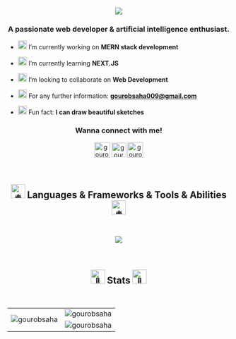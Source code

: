 <h1 align="center">
  <a href="https://git.io/typing-svg">
    <img src="https://readme-typing-svg.herokuapp.com/?lines=Hello,+There!+👋;I'm+Gourob+Saha+Surjo...;Nice+to+meet+you!&center=true&size=25">
  </a>
</h1>
<h3 align="center">A passionate web developer & artificial intelligence enthusiast.</h3>


- <img src="https://fonts.gstatic.com/s/e/notoemoji/latest/1f680/512.gif" alt="🚀" height="20"> I’m currently working on **MERN stack development**

- <img src="https://fonts.gstatic.com/s/e/notoemoji/latest/1f331/512.gif" alt="🌱" height="20"> I’m currently learning **NEXT.JS**

- <img src="https://fonts.gstatic.com/s/e/notoemoji/latest/270c_1f3fc/512.gif" alt="✌" height="20"> I’m looking to collaborate on **Web Development**

- <img src="https://fonts.gstatic.com/s/e/notoemoji/latest/1f6ce_fe0f/512.gif" alt="🛎" height="20"> For any further information: **gourobsaha009@gmail.com** 

- <img src="https://fonts.gstatic.com/s/e/notoemoji/latest/1f48e/512.gif" alt="💎" height="20"> Fun fact: **I can draw beautiful sketches**


<h3 align="center">Wanna connect with me!</h3>
<p align="center">
<a href="https://www.linkedin.com/in/gourob-saha-surjo-632751200/" target="_blank"><img align="center" src="https://img.icons8.com/color/48/000000/linkedin.png" alt="gourob-saha-632751200" width="35" /></a>
<a href="https://fb.com/surjo.saha.547" target="_blank"><img align="center" src="https://img.icons8.com/fluency/48/000000/facebook-new.png" alt="gourob-saha-632751200" width="33" /></a>
<a href="https://instagram.com/gourob_saha" target="_blank"><img align="center" src="https://img.icons8.com/fluency/48/000000/instagram-new.png" alt="gourob_saha" width="35" /></a>
</p>
<br>
<h2 align="center"><img src="https://fonts.gstatic.com/s/e/notoemoji/latest/1f525/512.gif" alt="🔥" width="32" height="32"> Languages & Frameworks & Tools & Abilities <img src="https://fonts.gstatic.com/s/e/notoemoji/latest/1f525/512.gif" alt="🔥" width="32" height="32"></h2>
<br>
<p align="center">
  <a href="https://skillicons.dev">
    <img src="https://skillicons.dev/icons?i=html,css,js,react,bootstrap,tailwind,nextjs,nodejs,express,ts,mongodb,firebase,vercel,styledcomponents,netlify,java,python,c,cs,mui,mysql,vscode,androidstudio,eclipse,github,git,ai,ps,xd,figma" />
  </a>
</p>
<br>
<h2 align="center"><img src="https://fonts.gstatic.com/s/e/notoemoji/latest/1f31f/512.gif" alt="🌟" width="32" height="32"> Stats <img src="https://fonts.gstatic.com/s/e/notoemoji/latest/1f31f/512.gif" alt="🌟" width="32" height="32"></h2>
<br>

<table align="center">
  <tr>
    <td rowspan = "2"><img align="center" src="https://github-readme-stats.vercel.app/api/top-langs/?username=gourobsaha&show_icons=true&locale=en&theme=nightowl&hide_border=true&layout=pie" alt="gourobsaha"/></td>
    <td><img align="center" src="https://github-readme-stats.vercel.app/api?username=gourobsaha&show_icons=true&locale=en&theme=nightowl&hide_border=true" alt="gourobsaha" /></td>
 </tr>
 <trbackground="none">
    <td><img align="center" src="https://github-readme-streak-stats.herokuapp.com/?user=gourobsaha&theme=nightowl&hide_border=true" alt="gourobsaha"/></td>
 </tr>
</table> 
